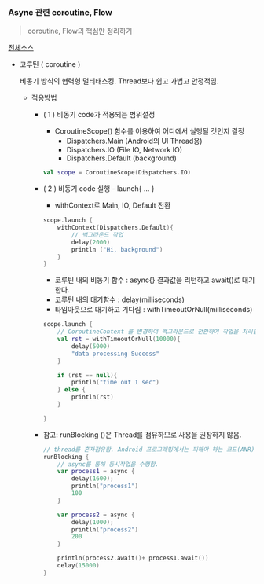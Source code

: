 ### Async 관련 coroutine, Flow
> coroutine, Flow의 핵심만 정리하기 

[전체소스](coroutinetest.kt)

- 코루틴 ( coroutine )
  
  비동기 방식의 협력형 멀티태스킹. Thread보다 쉽고 가볍고 안정적임.  
    
  - 적용방법 
    -  ( 1 ) 비동기 code가 적용되는 범위설정 
        - CoroutineScope() 함수를 이용하여 어디에서 실행될 것인지 결정
            - Dispatchers.Main (Android의 UI Thread용)
            - Dispatchers.IO (File IO, Network IO)
            - Dispatchers.Default (background)
        ~~~kotlin
        val scope = CoroutineScope(Dispatchers.IO)
        ~~~
    -  ( 2 ) 비동기 code 실행 - launch{ ... }
        - withContext로 Main, IO, Default 전환 
        ~~~kotlin
        scope.launch {
            withContext(Dispatchers.Default){
                // 백그라운드 작업
                delay(2000)
                println ("Hi, background")
            }
        }
        ~~~
       - 코루틴 내의 비동기 함수 : async{} 결과값을 리턴하고 await()로 대기한다. 
       - 코루틴 내의 대기함수 : delay(milliseconds)   
       - 타임아웃으로 대기하고 기다림 : withTimeoutOrNull(milliseconds) 
        ~~~kotlin
        scope.launch {
            // CoroutineContext 를 변경하여 백그라운드로 전환하여 작업을 처리합니다
            val rst = withTimeoutOrNull(10000){
                delay(5000)
                "data processing Success"
            }
    
            if (rst == null){
                println("time out 1 sec")
            } else {
                println(rst)
            }

        }
        ~~~
    - 참고: runBlocking ()은 Thread를 점유하므로 사용을 권장하지 않음. 
    
        ~~~kotlin
        // thread를 혼자점유함. Android 프로그래밍에서는 피해야 하는 코드(ANR)
        runBlocking {
            // async를 통해 동시작업을 수행함.
            var process1 = async {
                delay(1600);
                println("process1")
                100
            }
        
            var process2 = async {
                delay(1000);
                println("process2")
                200
            }
    
            println(process2.await()+ process1.await())
            delay(15000)
        }
        ~~~   
        

    